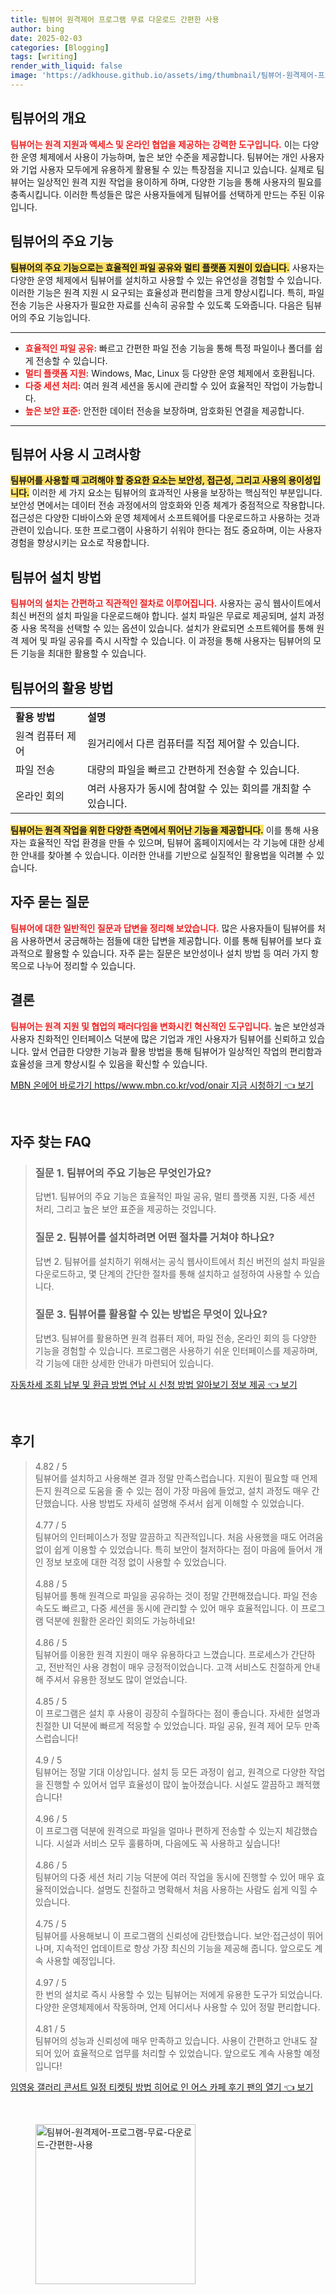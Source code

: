 ```yaml
---
title: 팀뷰어 원격제어 프로그램 무료 다운로드 간편한 사용
author: bing
date: 2025-02-03
categories: [Blogging]
tags: [writing]
render_with_liquid: false
image: 'https://adkhouse.github.io/assets/img/thumbnail/팀뷰어-원격제어-프로그램-무료-다운로드-간편한-사용.webp'
---
```



<h2 id='팀뷰어의 개요'>팀뷰어의 개요</h2>

<p><b><span style="color: #ee2323;">팀뷰어는 원격 지원과 액세스 및 온라인 협업을 제공하는 강력한 도구입니다.</span></b> 이는 다양한 운영 체제에서 사용이 가능하며, 높은 보안 수준을 제공합니다. 팀뷰어는 개인 사용자와 기업 사용자 모두에게 유용하게 활용될 수 있는 특장점을 지니고 있습니다. 실제로 팀뷰어는 일상적인 원격 지원 작업을 용이하게 하며, 다양한 기능을 통해 사용자의 필요를 충족시킵니다. 이러한 특성들은 많은 사용자들에게 팀뷰어를 선택하게 만드는 주된 이유입니다.</p>

<h2 id='팀뷰어의 주요 기능'>팀뷰어의 주요 기능</h2>

<p><b><span style="background-color: #ffe066;">팀뷰어의 주요 기능으로는 효율적인 파일 공유와 멀티 플랫폼 지원이 있습니다.</span></b> 사용자는 다양한 운영 체제에서 팀뷰어를 설치하고 사용할 수 있는 유연성을 경험할 수 있습니다. 이러한 기능은 원격 지원 시 요구되는 효율성과 편리함을 크게 향상시킵니다. 특히, 파일 전송 기능은 사용자가 필요한 자료를 신속히 공유할 수 있도록 도와줍니다. 다음은 팀뷰어의 주요 기능입니다.</p>

<hr />

<ul>
    <li><b><span style="color: #ee2323;">효율적인 파일 공유:</span></b> 빠르고 간편한 파일 전송 기능을 통해 특정 파일이나 폴더를 쉽게 전송할 수 있습니다.</li>
    <li><b><span style="color: #ee2323;">멀티 플랫폼 지원:</span></b> Windows, Mac, Linux 등 다양한 운영 체제에서 호환됩니다.</li>
    <li><b><span style="color: #ee2323;">다중 세션 처리:</span></b> 여러 원격 세션을 동시에 관리할 수 있어 효율적인 작업이 가능합니다.</li>
    <li><b><span style="color: #ee2323;">높은 보안 표준:</span></b> 안전한 데이터 전송을 보장하며, 암호화된 연결을 제공합니다.</li>
</ul>

<hr />

<h2 id='팀뷰어 사용 시 고려사항'>팀뷰어 사용 시 고려사항</h2>

<p><b><span style="background-color: #ffe066;">팀뷰어를 사용할 때 고려해야 할 중요한 요소는 보안성, 접근성, 그리고 사용의 용이성입니다.</span></b> 이러한 세 가지 요소는 팀뷰어의 효과적인 사용을 보장하는 핵심적인 부분입니다. 보안성 면에서는 데이터 전송 과정에서의 암호화와 인증 체계가 중점적으로 작용합니다. 접근성은 다양한 디바이스와 운영 체제에서 소프트웨어를 다운로드하고 사용하는 것과 관련이 있습니다. 또한 프로그램이 사용하기 쉬워야 한다는 점도 중요하며, 이는 사용자 경험을 향상시키는 요소로 작용합니다.</p>

<h2 id='팀뷰어 설치 방법'>팀뷰어 설치 방법</h2>

<p><b><span style="color: #ee2323;">팀뷰어의 설치는 간편하고 직관적인 절차로 이루어집니다.</span></b> 사용자는 공식 웹사이트에서 최신 버전의 설치 파일을 다운로드해야 합니다. 설치 파일은 무료로 제공되며, 설치 과정 중 사용 목적을 선택할 수 있는 옵션이 있습니다. 설치가 완료되면 소프트웨어를 통해 원격 제어 및 파일 공유를 즉시 시작할 수 있습니다. 이 과정을 통해 사용자는 팀뷰어의 모든 기능을 최대한 활용할 수 있습니다.</p>

<h2 id='팀뷰어의 활용 방법'>팀뷰어의 활용 방법</h2>

<table>
    <tr>
        <td><b>활용 방법</b></td>
        <td><b>설명</b></td>
    </tr>
    <tr>
        <td>원격 컴퓨터 제어</td>
        <td>원거리에서 다른 컴퓨터를 직접 제어할 수 있습니다.</td>
    </tr>
    <tr>
        <td>파일 전송</td>
        <td>대량의 파일을 빠르고 간편하게 전송할 수 있습니다.</td>
    </tr>
    <tr>
        <td>온라인 회의</td>
        <td>여러 사용자가 동시에 참여할 수 있는 회의를 개최할 수 있습니다.</td>
    </tr>
</table>

<p><b><span style="background-color: #ffe066;">팀뷰어는 원격 작업을 위한 다양한 측면에서 뛰어난 기능을 제공합니다.</span></b> 이를 통해 사용자는 효율적인 작업 환경을 만들 수 있으며, 팀뷰어 홈페이지에서는 각 기능에 대한 상세한 안내를 찾아볼 수 있습니다. 이러한 안내를 기반으로 실질적인 활용법을 익려볼 수 있습니다.</p>

<h2 id='자주 묻는 질문'>자주 묻는 질문</h2>

<p><b><span style="color: #ee2323;">팀뷰어에 대한 일반적인 질문과 답변을 정리해 보았습니다.</span></b> 많은 사용자들이 팀뷰어를 처음 사용하면서 궁금해하는 점들에 대한 답변을 제공합니다. 이를 통해 팀뷰어를 보다 효과적으로 활용할 수 있습니다. 자주 묻는 질문은 보안성이나 설치 방법 등 여러 가지 항목으로 나누어 정리할 수 있습니다.</p>

<h2 id='결론'>결론</h2>

<p><b><span style="color: #ee2323;">팀뷰어는 원격 지원 및 협업의 패러다임을 변화시킨 혁신적인 도구입니다.</span></b> 높은 보안성과 사용자 친화적인 인터페이스 덕분에 많은 기업과 개인 사용자가 팀뷰어를 신뢰하고 있습니다. 앞서 언급한 다양한 기능과 활용 방법을 통해 팀뷰어가 일상적인 작업의 편리함과 효율성을 크게 향상시킬 수 있음을 확신할 수 있습니다.</p>


<p><a class="click-button" title="MBN 온에어 바로가기 https//www.mbn.co.kr/vod/onair 지금 시청하기" href="https://adkhouse.github.io/posts/MBN-%EC%98%A8%EC%97%90%EC%96%B4-%EB%B0%94%EB%A1%9C%EA%B0%80%EA%B8%B0-httpswww.mbn.co.krvodonair-%EC%A7%80%EA%B8%88-%EC%8B%9C%EC%B2%AD%ED%95%98%EA%B8%B0/" rel="dofollow">MBN 온에어 바로가기 https//www.mbn.co.kr/vod/onair 지금 시청하기 👈 보기</a></p><br>
<h2 id='자주_찾는_FAQ'>자주 찾는 FAQ</h2>
<div itemscope="" itemtype="https://schema.org/FAQPage"> 
<blockquote> 
<div itemscope="" itemprop="mainEntity" itemtype="https://schema.org/Question"> 
<h3 itemprop="name">질문 1. 팀뷰어의 주요 기능은 무엇인가요?</h3> 
<div itemscope="" itemprop="acceptedAnswer" itemtype="https://schema.org/Answer"> 
<span itemprop="text"> 
<p>답변1. 팀뷰어의 주요 기능은 효율적인 파일 공유, 멀티 플랫폼 지원, 다중 세션 처리, 그리고 높은 보안 표준을 제공하는 것입니다.</p> 
</span> 
</div> 
</div> 

<div itemscope="" itemprop="mainEntity" itemtype="https://schema.org/Question"> 
<h3 itemprop="name">질문 2. 팀뷰어를 설치하려면 어떤 절차를 거쳐야 하나요?</h3> 
<div itemscope="" itemprop="acceptedAnswer" itemtype="https://schema.org/Answer"> 
<span itemprop="text"> 
<p>답변 2. 팀뷰어를 설치하기 위해서는 공식 웹사이트에서 최신 버전의 설치 파일을 다운로드하고, 몇 단계의 간단한 절차를 통해 설치하고 설정하여 사용할 수 있습니다.</p> 
</span> 
</div> 
</div> 

<div itemscope="" itemprop="mainEntity" itemtype="https://schema.org/Question"> 
<h3 itemprop="name">질문 3. 팀뷰어를 활용할 수 있는 방법은 무엇이 있나요?</h3> 
<div itemscope="" itemprop="acceptedAnswer" itemtype="https://schema.org/Answer"> 
<span itemprop="text"> 
<p>답변3. 팀뷰어를 활용하면 원격 컴퓨터 제어, 파일 전송, 온라인 회의 등 다양한 기능을 경험할 수 있습니다. 프로그램은 사용하기 쉬운 인터페이스를 제공하며, 각 기능에 대한 상세한 안내가 마련되어 있습니다.</p> 
</span> 
</div> 
</div> 
</blockquote> 
</div>
<p><a class="click-button" title="자동차세 조회 납부 및 환급 방법 연납 시 신청 방법 알아보기 정보 제공" href="https://adkhouse.github.io/posts/%EC%9E%90%EB%8F%99%EC%B0%A8%EC%84%B8-%EC%A1%B0%ED%9A%8C-%EB%82%A9%EB%B6%80-%EB%B0%8F-%ED%99%98%EA%B8%89-%EB%B0%A9%EB%B2%95-%EC%97%B0%EB%82%A9-%EC%8B%9C-%EC%8B%A0%EC%B2%AD-%EB%B0%A9%EB%B2%95-%EC%95%8C%EC%95%84%EB%B3%B4%EA%B8%B0-%EC%A0%95%EB%B3%B4-%EC%A0%9C%EA%B3%B5/" rel="dofollow">자동차세 조회 납부 및 환급 방법 연납 시 신청 방법 알아보기 정보 제공 👈 보기</a></p><br>
<h2 id='후기'>후기</h2>
<div itemscope itemtype="https://schema.org/Product">
  <blockquote>
  <div itemprop="review" itemscope itemtype="https://schema.org/Review">
      <div itemprop="reviewRating" itemscope itemtype="https://schema.org/Rating"> <span itemprop="ratingValue">4.82</span> / <span itemprop="bestRating">5</span> </div>
      <span itemprop="reviewBody">팀뷰어를 설치하고 사용해본 결과 정말 만족스럽습니다. 지원이 필요할 때 언제든지 원격으로 도움을 줄 수 있는 점이 가장 마음에 들었고, 설치 과정도 매우 간단했습니다. 사용 방법도 자세히 설명해 주셔서 쉽게 이해할 수 있었습니다.</span>
  </div>
  <br>
  <div itemprop="review" itemscope itemtype="https://schema.org/Review">
      <div itemprop="reviewRating" itemscope itemtype="https://schema.org/Rating"> <span itemprop="ratingValue">4.77</span> / <span itemprop="bestRating">5</span> </div>
      <span itemprop="reviewBody">팀뷰어의 인터페이스가 정말 깔끔하고 직관적입니다. 처음 사용했을 때도 어려움 없이 쉽게 이용할 수 있었습니다. 특히 보안이 철저하다는 점이 마음에 들어서 개인 정보 보호에 대한 걱정 없이 사용할 수 있었습니다.</span>
  </div>
  <br>
  <div itemprop="review" itemscope itemtype="https://schema.org/Review">
      <div itemprop="reviewRating" itemscope itemtype="https://schema.org/Rating"> <span itemprop="ratingValue">4.88</span> / <span itemprop="bestRating">5</span> </div>
      <span itemprop="reviewBody">팀뷰어를 통해 원격으로 파일을 공유하는 것이 정말 간편해졌습니다. 파일 전송 속도도 빠르고, 다중 세션을 동시에 관리할 수 있어 매우 효율적입니다. 이 프로그램 덕분에 원활한 온라인 회의도 가능하네요!</span>
  </div>
  <br>
  <div itemprop="review" itemscope itemtype="https://schema.org/Review">
      <div itemprop="reviewRating" itemscope itemtype="https://schema.org/Rating"> <span itemprop="ratingValue">4.86</span> / <span itemprop="bestRating">5</span> </div>
      <span itemprop="reviewBody">팀뷰어를 이용한 원격 지원이 매우 유용하다고 느꼈습니다. 프로세스가 간단하고, 전반적인 사용 경험이 매우 긍정적이었습니다. 고객 서비스도 친절하게 안내해 주셔서 유용한 정보도 많이 얻었습니다.</span>
  </div>
  <br>
  <div itemprop="review" itemscope itemtype="https://schema.org/Review">
      <div itemprop="reviewRating" itemscope itemtype="https://schema.org/Rating"> <span itemprop="ratingValue">4.85</span> / <span itemprop="bestRating">5</span> </div>
      <span itemprop="reviewBody">이 프로그램은 설치 후 사용이 굉장히 수월하다는 점이 좋습니다. 자세한 설명과 친절한 UI 덕분에 빠르게 적응할 수 있었습니다. 파일 공유, 원격 제어 모두 만족스럽습니다!</span>
  </div>
  <br>
  <div itemprop="review" itemscope itemtype="https://schema.org/Review">
      <div itemprop="reviewRating" itemscope itemtype="https://schema.org/Rating"> <span itemprop="ratingValue">4.9</span> / <span itemprop="bestRating">5</span> </div>
      <span itemprop="reviewBody">팀뷰어는 정말 기대 이상입니다. 설치 등 모든 과정이 쉽고, 원격으로 다양한 작업을 진행할 수 있어서 업무 효율성이 많이 높아졌습니다. 시설도 깔끔하고 쾌적했습니다!</span>
  </div>
  <br>
  <div itemprop="review" itemscope itemtype="https://schema.org/Review">
      <div itemprop="reviewRating" itemscope itemtype="https://schema.org/Rating"> <span itemprop="ratingValue">4.96</span> / <span itemprop="bestRating">5</span> </div>
      <span itemprop="reviewBody">이 프로그램 덕분에 원격으로 파일을 얼마나 편하게 전송할 수 있는지 체감했습니다. 시설과 서비스 모두 훌륭하며, 다음에도 꼭 사용하고 싶습니다!</span>
  </div>
  <br>
  <div itemprop="review" itemscope itemtype="https://schema.org/Review">
      <div itemprop="reviewRating" itemscope itemtype="https://schema.org/Rating"> <span itemprop="ratingValue">4.86</span> / <span itemprop="bestRating">5</span> </div>
      <span itemprop="reviewBody">팀뷰어의 다중 세션 처리 기능 덕분에 여러 작업을 동시에 진행할 수 있어 매우 효율적이었습니다. 설명도 친절하고 명확해서 처음 사용하는 사람도 쉽게 익힐 수 있습니다.</span>
  </div>
  <br>
  <div itemprop="review" itemscope itemtype="https://schema.org/Review">
      <div itemprop="reviewRating" itemscope itemtype="https://schema.org/Rating"> <span itemprop="ratingValue">4.75</span> / <span itemprop="bestRating">5</span> </div>
      <span itemprop="reviewBody">팀뷰어를 사용해보니 이 프로그램의 신뢰성에 감탄했습니다. 보안·접근성이 뛰어나며, 지속적인 업데이트로 항상 가장 최신의 기능을 제공해 줍니다. 앞으로도 계속 사용할 예정입니다.</span>
  </div>
  <br>
  <div itemprop="review" itemscope itemtype="https://schema.org/Review">
      <div itemprop="reviewRating" itemscope itemtype="https://schema.org/Rating"> <span itemprop="ratingValue">4.97</span> / <span itemprop="bestRating">5</span> </div>
      <span itemprop="reviewBody">한 번의 설치로 즉시 사용할 수 있는 팀뷰어는 저에게 유용한 도구가 되었습니다. 다양한 운영체제에서 작동하며, 언제 어디서나 사용할 수 있어 정말 편리합니다.</span>
  </div>
  <br>
  <div itemprop="review" itemscope itemtype="https://schema.org/Review">
      <div itemprop="reviewRating" itemscope itemtype="https://schema.org/Rating"> <span itemprop="ratingValue">4.81</span> / <span itemprop="bestRating">5</span> </div>
      <span itemprop="reviewBody">팀뷰어의 성능과 신뢰성에 매우 만족하고 있습니다. 사용이 간편하고 안내도 잘 되어 있어 효율적으로 업무를 처리할 수 있었습니다. 앞으로도 계속 사용할 예정입니다!</span>
  </div>
  </blockquote>
</div>
<p><a class="click-button" title="임영웅 갤러리 콘서트 일정 티켓팅 방법 히어로 인 어스 카페 후기 팬의 열기" href="https://adkhouse.github.io/posts/%EC%9E%84%EC%98%81%EC%9B%85-%EA%B0%A4%EB%9F%AC%EB%A6%AC-%EC%BD%98%EC%84%9C%ED%8A%B8-%EC%9D%BC%EC%A0%95-%ED%8B%B0%EC%BC%93%ED%8C%85-%EB%B0%A9%EB%B2%95-%ED%9E%88%EC%96%B4%EB%A1%9C-%EC%9D%B8-%EC%96%B4%EC%8A%A4-%EC%B9%B4%ED%8E%98-%ED%9B%84%EA%B8%B0-%ED%8C%AC%EC%9D%98-%EC%97%B4%EA%B8%B0/" rel="dofollow">임영웅 갤러리 콘서트 일정 티켓팅 방법 히어로 인 어스 카페 후기 팬의 열기 👈 보기</a></p><br>
<figure class="image"><img src="https://adkhouse.github.io/assets/img/thumbnail/팀뷰어-원격제어-프로그램-무료-다운로드-간편한-사용.webp" alt="팀뷰어-원격제어-프로그램-무료-다운로드-간편한-사용" width="256" height="256"></figure>